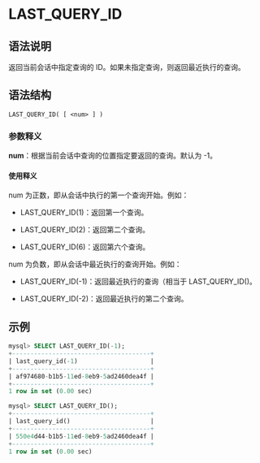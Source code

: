 # **LAST_QUERY_ID**

## **语法说明**

返回当前会话中指定查询的 ID。如果未指定查询，则返回最近执行的查询。

## **语法结构**

```
LAST_QUERY_ID( [ <num> ] )
```

### 参数释义

**num**：根据当前会话中查询的位置指定要返回的查询。默认为 -1。

#### 使用释义

num 为正数，即从会话中执行的第一个查询开始。例如：

- LAST_QUERY_ID(1)：返回第一个查询。

- LAST_QUERY_ID(2)：返回第二个查询。

- LAST_QUERY_ID(6)：返回第六个查询。

num 为负数，即从会话中最近执行的查询开始。例如：

- LAST_QUERY_ID(-1)：返回最近执行的查询（相当于 LAST_QUERY_ID()。

- LAST_QUERY_ID(-2)：返回最近执行的第二个查询。

## **示例**

```sql
mysql> SELECT LAST_QUERY_ID(-1);
+--------------------------------------+
| last_query_id(-1)                    |
+--------------------------------------+
| af974680-b1b5-11ed-8eb9-5ad2460dea4f |
+--------------------------------------+
1 row in set (0.00 sec)

mysql> SELECT LAST_QUERY_ID();
+--------------------------------------+
| last_query_id()                      |
+--------------------------------------+
| 550e4d44-b1b5-11ed-8eb9-5ad2460dea4f |
+--------------------------------------+
1 row in set (0.00 sec)
```
